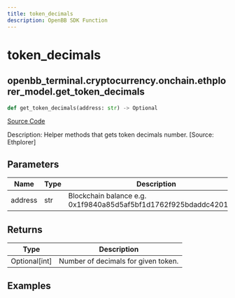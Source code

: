 ```yaml
---
title: token_decimals
description: OpenBB SDK Function
---
```


# token_decimals

## openbb_terminal.cryptocurrency.onchain.ethplorer_model.get_token_decimals

```python title='openbb_terminal/cryptocurrency/onchain/ethplorer_model.py'
def get_token_decimals(address: str) -> Optional
```
[Source Code](https://github.com/OpenBB-finance/OpenBBTerminal/tree/main/openbb_terminal/cryptocurrency/onchain/ethplorer_model.py#L176)

Description: Helper methods that gets token decimals number. [Source: Ethplorer]

## Parameters

| Name | Type | Description | Default | Optional |
| ---- | ---- | ----------- | ------- | -------- |
| address | str | Blockchain balance e.g. 0x1f9840a85d5af5bf1d1762f925bdaddc4201f984 | None | False |

## Returns

| Type | Description |
| ---- | ----------- |
| Optional[int] | Number of decimals for given token. |

## Examples

